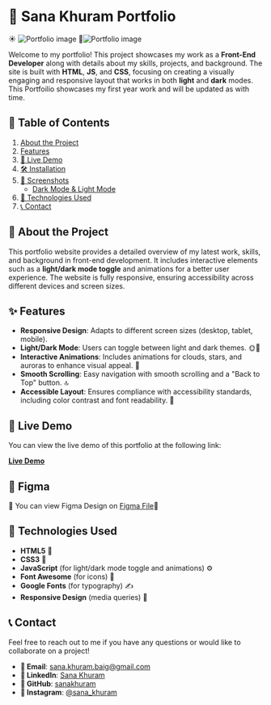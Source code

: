 # 🌟 Sana Khuram Portfolio
☀️ ![Portfolio image](https://github.com/user-attachments/assets/e58b3a84-7257-495e-8a1b-c2d9d142268f)
🌚![Portfolio image](https://github.com/user-attachments/assets/79b8a658-0a18-4570-90fe-5a5292ad1671)


Welcome to my portfolio! This project showcases my work as a **Front-End Developer** along with details about my skills, projects, and background. The site is built with **HTML**, **JS**, and **CSS**, focusing on creating a visually engaging and responsive layout that works in both **light** and **dark** modes. This Portfoilio showcases my first year work and will be updated as with time. 

## 📑 Table of Contents

1. [About the Project](#about-the-project)
2. [Features](#features)
3. [🚀 Live Demo](#live-demo)
4. [🛠️ Installation](#installation)
5. [📸 Screenshots](#screenshots)
   - [Dark Mode & Light Mode](#dark-mode--light-mode)
6. [🧰 Technologies Used](#technologies-used)
7. [📞 Contact](#contact)

## 📝 About the Project

This portfolio website provides a detailed overview of my latest work, skills, and background in front-end development. It includes interactive elements such as a **light/dark mode toggle** and animations for a better user experience. The website is fully responsive, ensuring accessibility across different devices and screen sizes.

## ✨ Features

- **Responsive Design**: Adapts to different screen sizes (desktop, tablet, mobile).
- **Light/Dark Mode**: Users can toggle between light and dark themes. 🌞🌛
- **Interactive Animations**: Includes animations for clouds, stars, and auroras to enhance visual appeal. 🌟
- **Smooth Scrolling**: Easy navigation with smooth scrolling and a "Back to Top" button. 🔝
- **Accessible Layout**: Ensures compliance with accessibility standards, including color contrast and font readability. 🦾

## 🚀 Live Demo

You can view the live demo of this portfolio at the following link:

[**Live Demo**](https://sanakhuram.netlify.app/)

## 📸 Figma 
🔗 You can view Figma Design on [Figma File](https://www.figma.com/design/4OdVrLcROntY0OY0xpFAg9/Portfolio?node-id=0-1&node-type=canvas&t=17cMyCmmXS1OG18G-0)🎨

## 🧰 Technologies Used

- **HTML5** 📄
- **CSS3** 🎨
- **JavaScript** (for light/dark mode toggle and animations) ⚙️
- **Font Awesome** (for icons) 🔗
- **Google Fonts** (for typography) ✍️
- **Responsive Design** (media queries) 📱

## 📞 Contact

Feel free to reach out to me if you have any questions or would like to collaborate on a project!

- **📧 Email**: [sana.khuram.baig@gmail.com](mailto:sana.khuram.baig@gmail.com)
- **💼 LinkedIn**: [Sana Khuram](https://www.linkedin.com/in/sana-khuram-157ba02b7/)
- **🐙 GitHub**: [sanakhuram](https://github.com/sanakhuram)
- **📸 Instagram**: [@sana_khuram](https://www.instagram.com/sana_khuram?igsh=MTBneHhvd2d2eXB2dg==)
